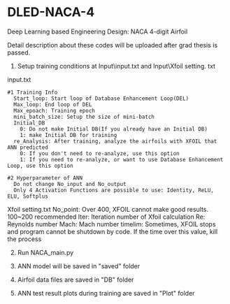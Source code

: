 # DLED-NACA-4
Deep Learning based Engineering Design: NACA 4-digit Airfoil

Detail description about these codes will be uploaded after grad thesis is passed.

1. Setup training conditions at Input\input.txt and Input\Xfoil setting. txt

  input.txt
  
    #1 Training Info
      Start_loop: Start loop of Database Enhancement Loop(DEL)
      Max_loop: End loop of DEL
      Max_epoach: Training epoch
      mini_batch_size: Setup the size of mini-batch
      Initial_DB
        0: Do not make Initial DB(If you already have an Initial DB)
        1: make Initial DB for training
      re_Analysis: After training, analyze the airfoils with XFOIL that ANN predicted
        0: If you don't need to re-analyze, use this option
        1: If you need to re-analyze, or want to use Database Enhancement Loop, use this option
      
    #2 Hyperparameter of ANN
      Do not change No_input and No_output
      Only 4 Activation Functions are possible to use: Identity, ReLU, ELU, Softplus

  Xfoil setting.txt
    No_point: Over 400, XFOIL cannot make good results. 100~200 recommended
    Iter: Iteration number of Xfoil calculation
    Re: Reynolds number
    Mach: Mach number
    timelim: Sometimes, XFOIL stops and program cannot be shutdown by code. If the time over this value, kill the process
    
2. Run NACA_main.py

3. ANN model will be saved in "saved" folder

4. Airfoil data files are saved in "DB" folder

5. ANN test result plots during training are saved in "Plot" folder
